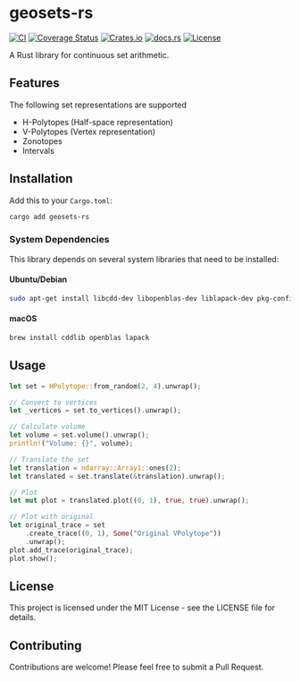 # geosets-rs

[![CI](https://github.com/STZRoland/geosets-rs/actions/workflows/ci.yml/badge.svg)](https://github.com/STZRoland/geosets-rs/actions/workflows/ci.yml)
[![Coverage Status](https://coveralls.io/repos/github/RolandStolz/geosets-rs/badge.svg?branch=main)](https://coveralls.io/github/RolandStolz/geosets-rs?branch=main)
[![Crates.io](https://img.shields.io/crates/v/geosets-rs)](https://crates.io/crates/geosets-rs)
[![docs.rs](https://docs.rs/geosets-rs/badge.svg)](https://docs.rs/geosets-rs)
[![License](https://img.shields.io/crates/l/geosets-rs)](https://github.com/your-username/geosets-rs/blob/main/LICENSE)

A Rust library for continuous set arithmetic.

## Features

The following set representations are supported
  - H-Polytopes (Half-space representation)
  - V-Polytopes (Vertex representation)
  - Zonotopes
  - Intervals

## Installation

Add this to your `Cargo.toml`:

```bash
cargo add geosets-rs
```

### System Dependencies

This library depends on several system libraries that need to be installed:

#### Ubuntu/Debian
```bash
sudo apt-get install libcdd-dev libopenblas-dev liblapack-dev pkg-config clang libclang-dev coinor-cbc coinor-libcbc-dev
```

#### macOS
```bash
brew install cddlib openblas lapack
```

## Usage

```rust
let set = HPolytope::from_random(2, 4).unwrap();

// Convert to vertices
let _vertices = set.to_vertices().unwrap();

// Calculate volume
let volume = set.volume().unwrap();
println!("Volume: {}", volume);

// Translate the set
let translation = ndarray::Array1::ones(2);
let translated = set.translate(&translation).unwrap();

// Plot
let mut plot = translated.plot((0, 1), true, true).unwrap();

// Plot with original
let original_trace = set
    .create_trace((0, 1), Some("Original VPolytope"))
    .unwrap();
plot.add_trace(original_trace);
plot.show();
```

## License

This project is licensed under the MIT License - see the LICENSE file for details.

## Contributing

Contributions are welcome! Please feel free to submit a Pull Request.
